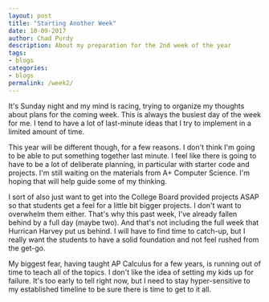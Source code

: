 ```yaml
---
layout: post
title: "Starting Another Week"
date: 10-09-2017
author: Chad Purdy
description: About my preparation for the 2nd week of the year
tags:
- blogs
categories:
- blogs
permalink: /week2/
---
```

It's Sunday night and my mind is racing, trying to organize my thoughts about plans for the coming week.  This is always the busiest day of the week for me.  I tend to have a lot of last-minute ideas that I try to implement in a limited amount of time.  

This year will be different though, for a few reasons.  I don't think I'm going to be able to put something together last minute.  I feel like there is going to have to be a lot of deliberate planning, in particular with starter code and projects.  I'm still waiting on the materials from A+ Computer Science.  I'm hoping that will help guide some of my thinking.  

I sort of also just want to get into the College Board provided projects ASAP so that students get a feel for a little bit bigger projects.  I don't want to overwhelm them either.  That's why this past week, I've already fallen behind by a full day (maybe two).  And that's not including the full week that Hurrican Harvey put us behind.  I will have to find time to catch-up, but I really want the students to have a solid foundation and not feel rushed from the get-go.  

My biggest fear, having taught AP Calculus for a few years, is running out of time to teach all of the topics.  I don't like the idea of setting my kids up for failure.  It's too early to tell right now, but I need to stay hyper-sensitive to my established timeline to be sure there is time to get to it all.   
